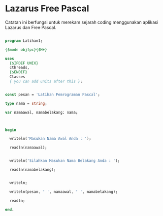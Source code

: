 # Lazarus Free Pascal

Catatan ini berfungsi untuk merekam sejarah coding menggunakan aplikasi Lazarus dan Free Pascal.


```pascal

program Latihan1;

{$mode objfpc}{$H+}

uses
  {$IFDEF UNIX}
  cthreads,
  {$ENDIF}
  Classes
  { you can add units after this };


const pesan = 'Latihan Pemrograman Pascal';

type nama = string;

var namaawal, namabelakang: nama;



begin

  writeln('Masukan Nama Awal Anda : ');

  readln(namaawal);


  writeln('Silahkan Masukan Nama Belakang Anda : ');

  readln(namabelakang);


  writeln;

  writeln(pesan, ' ', namaawal, ' ', namabelakang);

  readln;

end.


```





